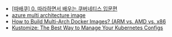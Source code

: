 * [[따배쿠] 0. 따라하면서 배우는 쿠버네티스 입문편](https://www.youtube.com/watch?v=6n5obRKsCRQ&list=PLApuRlvrZKohaBHvXAOhUD-RxD0uQ3z0c)
* [azure multi architecture image](https://learn.microsoft.com/ko-kr/azure/container-registry/push-multi-architecture-images)
* [How to Build Multi-Arch Docker Images? (ARM vs. AMD vs. x86](https://www.youtube.com/watch?v=AQeGdMuJWIM)
* [Kustomize: The Best Way to Manage Your Kubernetes Configs](https://www.youtube.com/watch?v=spCdNeNCuFU)
